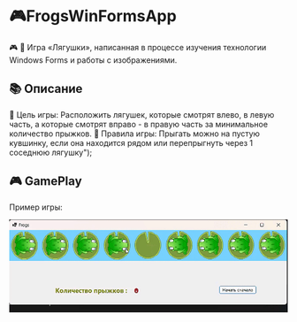 # 🎮FrogsWinFormsApp
🎮 🐸 Игра «Лягушки», написанная в процессе изучения технологии Windows Forms и работы с изображениями.
## 📚 Описание
 📌 Цель игры:
  Расположить лягушек, которые смотрят влево, в левую часть, а которые смотрят вправо - в правую часть за минимальное количество прыжков.
 📖 Правила игры:
  Прыгать можно на пустую кувшинку, если она находится рядом или перепрыгнуть через 1 соседнюю лягушку");
## 🎮 GamePlay
  Пример игры:
 
![Video](https://github.com/AleksandrNikitinATF/Frogs/blob/main/FrogsVideo.gif)
